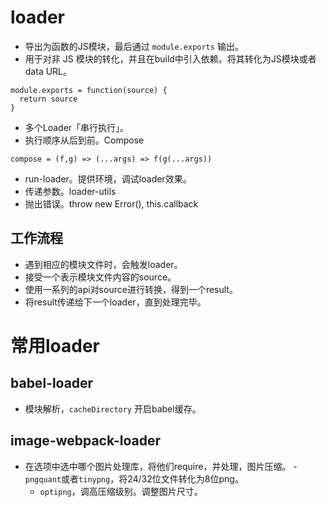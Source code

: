 # loader
- 导出为函数的JS模块，最后通过 `module.exports` 输出。
- 用于对非 JS 模块的转化，并且在build中引入依赖。将其转化为JS模块或者data URL。

```JS
module.exports = function(source) {
  return source
}
```
- 多个Loader「串行执行」。
- 执行顺序从后到前。Compose
```JS
compose = (f,g) => (...args) => f(g(...args))
```

- run-loader。提供环境，调试loader效果。
- 传递参数。loader-utils
- 抛出错误。throw new Error(), this.callback

## 工作流程
- 遇到相应的模块文件时，会触发loader。
- 接受一个表示模块文件内容的source。
- 使用一系列的api对source进行转换，得到一个result。
- 将result传递给下一个loader，直到处理完毕。

# 常用loader

## babel-loader
- 模块解析，`cacheDirectory` 开启babel缓存。

## image-webpack-loader
- 在选项中选中哪个图片处理库，将他们require，并处理，图片压缩。
  -`pngquant`或者`tinypng`，将24/32位文件转化为8位png。
  - `optipng`，调高压缩级别。调整图片尺寸。